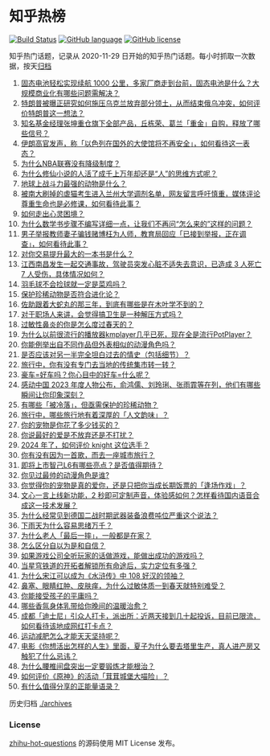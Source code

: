 # 知乎热榜
[![Build Status](https://github.com/ToWeLong/zhihu-hot-questions/workflows/CI/badge.svg)](https://github.com/ToWeLong/zhihu-hot-questions/actions)
[![GitHub language](https://img.shields.io/badge/language-golang-orange.svg)](https://golang.org/)
[![GitHub license](https://img.shields.io/github/license/ToWeLong/zhihu-hot-questions)](https://github.com/ToWeLong/zhihu-hot-questions/blob/main/LICENSE)

知乎热门话题，记录从 2020-11-29 日开始的知乎热门话题。每小时抓取一次数据，按天[归档](./archives)

<!-- BEGIN -->

1. [固态电池轻松实现续航 1000 公里，多家厂商走到台前，固态电池是什么？大规模商业化有哪些问题需解决？](https://www.zhihu.com/question/652186190)
1. [特朗普被曝正研究如何施压乌克兰放弃部分领土，从而结束俄乌冲突，如何评价特朗普这一想法？](https://www.zhihu.com/question/652209049)
1. [知名基金经理张坤重仓旗下全部产品，丘栋荣、葛兰「重金」自购，释放了哪些信号？](https://www.zhihu.com/question/652191296)
1. [​伊朗高官发声，称「以色列在国外的大使馆将不再安全」，如何看待这一表态？](https://www.zhihu.com/question/652166241)
1. [为什么NBA联赛没有降级制度？](https://www.zhihu.com/question/439863351)
1. [为什么修仙小说的人活了成千上万年却还是“人”的思维方式呢？](https://www.zhihu.com/question/646679936)
1. [地球上战斗力最强的动物是什么？](https://www.zhihu.com/question/650083119)
1. [被南大刷掉的虐猫考生进入兰州大学调剂名单，网友留言呼吁慎重，媒体评论尊重生命也是必修课，如何看待此事？](https://www.zhihu.com/question/651976742)
1. [如何走出心灵困境？](https://www.zhihu.com/question/652298641)
1. [为什么数学书步骤不编写详细一点，让我们不再问“怎么来的”这样的问题？](https://www.zhihu.com/question/634381823)
1. [男子举报教师妻子骗钱赌博枉为人师，教育局回应「已接到举报，正在调查」，如何看待此事？](https://www.zhihu.com/question/652082204)
1. [对你交易提升最大的一本书是什么？](https://www.zhihu.com/question/651942944)
1. [江西南昌发生一起交通事故，驾驶员突发心脏不适失去意识，已造成 3 人死亡 7 人受伤，具体情况如何？](https://www.zhihu.com/question/652200420)
1. [羽毛球不会捡球就一定是菜鸡吗？](https://www.zhihu.com/question/423808394)
1. [保护珍稀动物是否符合进化论？](https://www.zhihu.com/question/31195477)
1. [佐助跟着大蛇丸的那三年，到底有哪些是在木叶学不到的？](https://www.zhihu.com/question/644092371)
1. [对于职场人来讲，会觉得搞卫生是一种解压方式吗？](https://www.zhihu.com/question/652264701)
1. [过敏性鼻炎的你是怎么度过春天的？](https://www.zhihu.com/question/652074503)
1. [为什么以前很流行的播放器kmplayer几乎已死，现在全是流行PotPlayer？](https://www.zhihu.com/question/651412231)
1. [你能例举出自不同作品但外表相似的动漫角色吗？](https://www.zhihu.com/question/651986005)
1. [是否应该对另一半完全坦白过去的情史（包括细节）？](https://www.zhihu.com/question/31321209)
1. [旅行中，你有没有专门去当地的传统集市转一转？](https://www.zhihu.com/question/650200360)
1. [豪车=好车吗？你心目中的好车=什么呢？](https://www.zhihu.com/question/651091774)
1. [感动中国 2023 年度人物公布，俞鸿儒、刘玲琍、张雨霏等在列，他们有哪些瞬间让你印象深刻？](https://www.zhihu.com/question/652253057)
1. [有哪些「被冷落」，但亟需保护的珍稀动物？](https://www.zhihu.com/question/650681013)
1. [旅行中，哪些旅行地有着深厚的「人文韵味」？](https://www.zhihu.com/question/650032389)
1. [你的宠物是你花了多少钱买的？](https://www.zhihu.com/question/650460666)
1. [你说最好的爱是不放弃还是不打扰？](https://www.zhihu.com/question/646285104)
1. [2024 年了，如何评价 knight 这位选手？](https://www.zhihu.com/question/652065654)
1. [你有没有因为一首歌，而去一座城市旅行？](https://www.zhihu.com/question/649453458)
1. [即将上市智己L6有哪些亮点？是否值得期待？](https://www.zhihu.com/question/652137638)
1. [你见过最帅的动漫角色是谁?](https://www.zhihu.com/question/466388407)
1. [你觉得你的宠物是真的爱你，还是只把你当成长期饭票的「逢场作戏」？](https://www.zhihu.com/question/649237477)
1. [文心一言上线新功能，2 秒即可定制声音，体验感如何？怎样看待国内语音合成这一技术发展？](https://www.zhihu.com/question/652104021)
1. [为什么经常见到德国二战时期武器装备浪费吨位严重这个说法？](https://www.zhihu.com/question/53072495)
1. [下雨天为什么容易思绪万千？](https://www.zhihu.com/question/651914574)
1. [为什么老人「最后一摔」，一般都是在家？](https://www.zhihu.com/question/652236155)
1. [怎么区分自以为是和自信？](https://www.zhihu.com/question/643325085)
1. [如果游戏公司全听玩家的话做游戏，能做出成功的游戏吗？](https://www.zhihu.com/question/651863606)
1. [当星穹铁道的开拓者解锁所有命途后，实力定位有多强？](https://www.zhihu.com/question/651094209)
1. [为什么宋江可以成为《水浒传》中 108 好汉的领袖？](https://www.zhihu.com/question/649645029)
1. [鼻塞、眼睛红肿、皮肤痒，为什么过敏体质一到春天就特别难受？](https://www.zhihu.com/question/652074039)
1. [你能接受孩子的平庸吗？](https://www.zhihu.com/question/358573044)
1. [哪些香氛身体乳带给你晚间的温暖治愈？](https://www.zhihu.com/question/646339562)
1. [成都「迪士尼」引众人打卡，派出所：近两天接到几十起投诉，目前已限流，如何看待该地成网红打卡点？](https://www.zhihu.com/question/652025378)
1. [运动减肥怎么才能天天坚持呢？](https://www.zhihu.com/question/652072611)
1. [电影《你想活出怎样的人生》里面，夏子为什么要去塔里生产，真人进产房又触犯了什么忌讳？](https://www.zhihu.com/question/651605649)
1. [为什么腰椎间盘突出一定要锻炼才能根治？](https://www.zhihu.com/question/645464387)
1. [如何评价《原神》的活动「茸茸城堡大喵险」？](https://www.zhihu.com/question/651952242)
1. [有什么值得分享的正能量语录？](https://www.zhihu.com/question/652068929)

<!-- END -->

历史归档 [./archives](./archives)


### License
[zhihu-hot-questions](https://github.com/towelong/zhihu-hot-questions) 的源码使用 MIT License 发布。